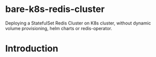 # bare-k8s-redis-cluster
Deploying a StatefulSet Redis Cluster on K8s cluster, without dynamic volume provisioning, helm charts or redis-operator.

# Introduction
